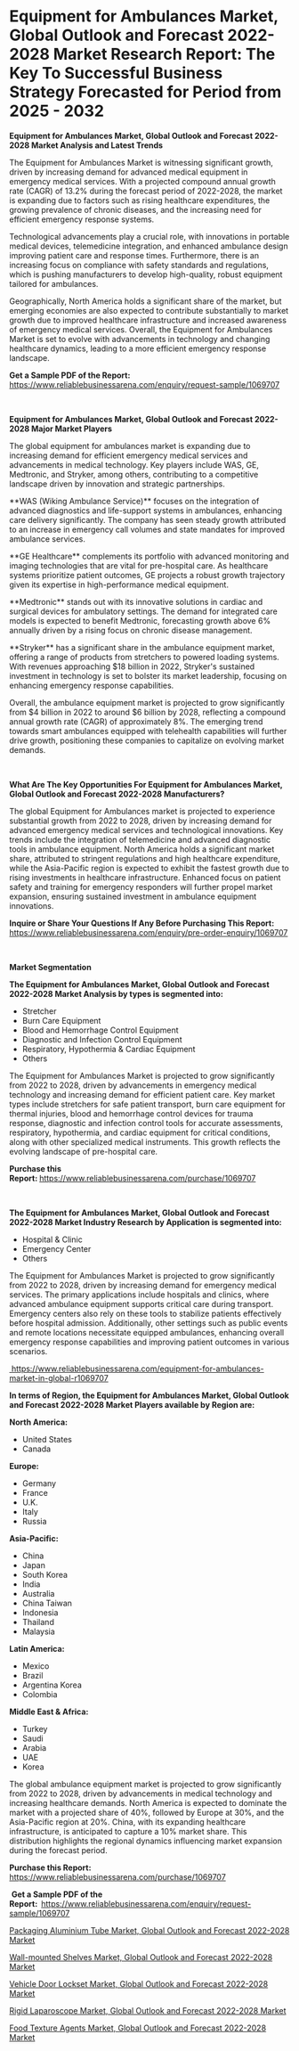 <p><h1>Equipment for Ambulances Market, Global Outlook and Forecast 2022-2028 Market Research Report: The Key To Successful Business Strategy Forecasted for Period from 2025 - 2032</h1></p><p><strong>Equipment for Ambulances Market, Global Outlook and Forecast 2022-2028 Market Analysis and Latest Trends</strong></p>
<p><p>The Equipment for Ambulances Market is witnessing significant growth, driven by increasing demand for advanced medical equipment in emergency medical services. With a projected compound annual growth rate (CAGR) of 13.2% during the forecast period of 2022-2028, the market is expanding due to factors such as rising healthcare expenditures, the growing prevalence of chronic diseases, and the increasing need for efficient emergency response systems. </p><p>Technological advancements play a crucial role, with innovations in portable medical devices, telemedicine integration, and enhanced ambulance design improving patient care and response times. Furthermore, there is an increasing focus on compliance with safety standards and regulations, which is pushing manufacturers to develop high-quality, robust equipment tailored for ambulances. </p><p>Geographically, North America holds a significant share of the market, but emerging economies are also expected to contribute substantially to market growth due to improved healthcare infrastructure and increased awareness of emergency medical services. Overall, the Equipment for Ambulances Market is set to evolve with advancements in technology and changing healthcare dynamics, leading to a more efficient emergency response landscape.</p></p>
<p><strong>Get a Sample PDF of the Report:&nbsp;</strong> <a href="https://www.reliablebusinessarena.com/enquiry/request-sample/1069707?utm_campaign=2198&utm_medium=2&utm_source=Github&utm_content=ia&utm_term=21032025&utm_id=equipment-for-ambulances-market-global-outlook-and-forecast-2022-2028">https://www.reliablebusinessarena.com/enquiry/request-sample/1069707</a></p>
<p>&nbsp;</p>
<p><strong>Equipment for Ambulances Market, Global Outlook and Forecast 2022-2028 Major Market Players</strong></p>
<p><p>The global equipment for ambulances market is expanding due to increasing demand for efficient emergency medical services and advancements in medical technology. Key players include WAS, GE, Medtronic, and Stryker, among others, contributing to a competitive landscape driven by innovation and strategic partnerships.</p><p>**WAS (Wiking Ambulance Service)** focuses on the integration of advanced diagnostics and life-support systems in ambulances, enhancing care delivery significantly. The company has seen steady growth attributed to an increase in emergency call volumes and state mandates for improved ambulance services.</p><p>**GE Healthcare** complements its portfolio with advanced monitoring and imaging technologies that are vital for pre-hospital care. As healthcare systems prioritize patient outcomes, GE projects a robust growth trajectory given its expertise in high-performance medical equipment.</p><p>**Medtronic** stands out with its innovative solutions in cardiac and surgical devices for ambulatory settings. The demand for integrated care models is expected to benefit Medtronic, forecasting growth above 6% annually driven by a rising focus on chronic disease management.</p><p>**Stryker** has a significant share in the ambulance equipment market, offering a range of products from stretchers to powered loading systems. With revenues approaching $18 billion in 2022, Stryker's sustained investment in technology is set to bolster its market leadership, focusing on enhancing emergency response capabilities.</p><p>Overall, the ambulance equipment market is projected to grow significantly from $4 billion in 2022 to around $6 billion by 2028, reflecting a compound annual growth rate (CAGR) of approximately 8%. The emerging trend towards smart ambulances equipped with telehealth capabilities will further drive growth, positioning these companies to capitalize on evolving market demands.</p></p>
<p>&nbsp;</p>
<p><strong>What Are The Key Opportunities For Equipment for Ambulances Market, Global Outlook and Forecast 2022-2028 Manufacturers?</strong></p>
<p><p>The global Equipment for Ambulances market is projected to experience substantial growth from 2022 to 2028, driven by increasing demand for advanced emergency medical services and technological innovations. Key trends include the integration of telemedicine and advanced diagnostic tools in ambulance equipment. North America holds a significant market share, attributed to stringent regulations and high healthcare expenditure, while the Asia-Pacific region is expected to exhibit the fastest growth due to rising investments in healthcare infrastructure. Enhanced focus on patient safety and training for emergency responders will further propel market expansion, ensuring sustained investment in ambulance equipment innovations.</p></p>
<p><strong>Inquire or Share Your Questions If Any Before Purchasing This Report:</strong> <a href="https://www.reliablebusinessarena.com/enquiry/pre-order-enquiry/1069707?utm_campaign=2198&utm_medium=2&utm_source=Github&utm_content=ia&utm_term=21032025&utm_id=equipment-for-ambulances-market-global-outlook-and-forecast-2022-2028">https://www.reliablebusinessarena.com/enquiry/pre-order-enquiry/1069707</a></p>
<p>&nbsp;</p>
<p><strong>Market Segmentation</strong></p>
<p><strong>The Equipment for Ambulances Market, Global Outlook and Forecast 2022-2028 Market Analysis by types is segmented into:</strong></p>
<p><ul><li>Stretcher</li><li>Burn Care Equipment</li><li>Blood and Hemorrhage Control Equipment</li><li>Diagnostic and Infection Control Equipment</li><li>Respiratory, Hypothermia & Cardiac Equipment</li><li>Others</li></ul></p>
<p><p>The Equipment for Ambulances Market is projected to grow significantly from 2022 to 2028, driven by advancements in emergency medical technology and increasing demand for efficient patient care. Key market types include stretchers for safe patient transport, burn care equipment for thermal injuries, blood and hemorrhage control devices for trauma response, diagnostic and infection control tools for accurate assessments, respiratory, hypothermia, and cardiac equipment for critical conditions, along with other specialized medical instruments. This growth reflects the evolving landscape of pre-hospital care.</p></p>
<p><strong>Purchase this Report:&nbsp;</strong><a href="https://www.reliablebusinessarena.com/purchase/1069707?utm_campaign=2198&utm_medium=2&utm_source=Github&utm_content=ia&utm_term=21032025&utm_id=equipment-for-ambulances-market-global-outlook-and-forecast-2022-2028">https://www.reliablebusinessarena.com/purchase/1069707</a></p>
<p>&nbsp;</p>
<p><strong>The Equipment for Ambulances Market, Global Outlook and Forecast 2022-2028 Market Industry Research by Application is segmented into:</strong></p>
<p><ul><li>Hospital & Clinic</li><li>Emergency Center</li><li>Others</li></ul></p>
<p><p>The Equipment for Ambulances Market is projected to grow significantly from 2022 to 2028, driven by increasing demand for emergency medical services. The primary applications include hospitals and clinics, where advanced ambulance equipment supports critical care during transport. Emergency centers also rely on these tools to stabilize patients effectively before hospital admission. Additionally, other settings such as public events and remote locations necessitate equipped ambulances, enhancing overall emergency response capabilities and improving patient outcomes in various scenarios.</p></p>
<p><a href="https://www.reliablebusinessarena.com/equipment-for-ambulances-market-in-global-r1069707?utm_campaign=2198&utm_medium=2&utm_source=Github&utm_content=ia&utm_term=21032025&utm_id=equipment-for-ambulances-market-global-outlook-and-forecast-2022-2028">&nbsp;https://www.reliablebusinessarena.com/equipment-for-ambulances-market-in-global-r1069707</a></p>
<p><strong>In terms of Region, the Equipment for Ambulances Market, Global Outlook and Forecast 2022-2028 Market Players available by Region are:</strong></p>
<p>
    <p> <strong> North America: </strong>
        <ul>
            <li>United States</li>
            <li>Canada</li>
        </ul>
        </p> 
    <p> <strong> Europe: </strong>
        <ul>
            <li>Germany</li>
            <li>France</li>
            <li>U.K.</li>
            <li>Italy</li>
            <li>Russia</li>
        </ul>
        </p> 
    <p> <strong> Asia-Pacific: </strong>
        <ul>
            <li>China</li>
            <li>Japan</li>
            <li>South Korea</li>
            <li>India</li>
            <li>Australia</li>
            <li>China Taiwan</li>
            <li>Indonesia</li>
            <li>Thailand</li>
            <li>Malaysia</li>
        </ul>
        </p> 
    <p> <strong> Latin America: </strong>
        <ul>
            <li>Mexico</li>
            <li>Brazil</li>
            <li>Argentina Korea</li>
            <li>Colombia</li>
        </ul>
        </p> 
    <p> <strong> Middle East & Africa: </strong>
        <ul>
            <li>Turkey</li>
            <li>Saudi</li>
            <li>Arabia</li>
            <li>UAE</li>
            <li>Korea</li>
        </ul>
    </p>
    </p>
<p><p>The global ambulance equipment market is projected to grow significantly from 2022 to 2028, driven by advancements in medical technology and increasing healthcare demands. North America is expected to dominate the market with a projected share of 40%, followed by Europe at 30%, and the Asia-Pacific region at 20%. China, with its expanding healthcare infrastructure, is anticipated to capture a 10% market share. This distribution highlights the regional dynamics influencing market expansion during the forecast period.</p></p>
<p><strong>Purchase this Report: </strong><a href="https://www.reliablebusinessarena.com/purchase/1069707?utm_campaign=2198&utm_medium=2&utm_source=Github&utm_content=ia&utm_term=21032025&utm_id=equipment-for-ambulances-market-global-outlook-and-forecast-2022-2028">https://www.reliablebusinessarena.com/purchase/1069707</a></p>
<p>&nbsp;<strong>Get a Sample PDF of the Report:&nbsp;&nbsp;</strong><a href="https://www.reliablebusinessarena.com/enquiry/request-sample/1069707?utm_campaign=2198&utm_medium=2&utm_source=Github&utm_content=ia&utm_term=21032025&utm_id=equipment-for-ambulances-market-global-outlook-and-forecast-2022-2028">https://www.reliablebusinessarena.com/enquiry/request-sample/1069707</a></p>
<p><strong></strong></p>
<p><p><a href="https://github.com/YashRP12/Market-Research-Report-List-7/blob/main/packaging-aluminium-tube-market-global-outlook-and-forecast-2022-2028-market.md?utm_campaign=2198&utm_medium=2&utm_source=Github&utm_content=ia&utm_term=21032025&utm_id=equipment-for-ambulances-market-global-outlook-and-forecast-2022-2028">Packaging Aluminium Tube Market, Global Outlook and Forecast 2022-2028 Market</a></p><p><a href="https://github.com/jerhoskinson197676/Market-Research-Report-List-1/blob/main/wall-mounted-shelves-market-global-outlook-and-forecast-2022-2028-market.md?utm_campaign=2198&utm_medium=2&utm_source=Github&utm_content=ia&utm_term=21032025&utm_id=equipment-for-ambulances-market-global-outlook-and-forecast-2022-2028">Wall-mounted Shelves Market, Global Outlook and Forecast 2022-2028 Market</a></p><p><a href="https://github.com/shirleenfraker87/Market-Research-Report-List-1/blob/main/vehicle-door-lockset-market-global-outlook-and-forecast-2022-2028-market.md?utm_campaign=2198&utm_medium=2&utm_source=Github&utm_content=ia&utm_term=21032025&utm_id=equipment-for-ambulances-market-global-outlook-and-forecast-2022-2028">Vehicle Door Lockset Market, Global Outlook and Forecast 2022-2028 Market</a></p><p><a href="https://github.com/norbeludie83/Market-Research-Report-List-1/blob/main/rigid-laparoscope-market-global-outlook-and-forecast-2022-2028-market.md?utm_campaign=2198&utm_medium=2&utm_source=Github&utm_content=ia&utm_term=21032025&utm_id=equipment-for-ambulances-market-global-outlook-and-forecast-2022-2028">Rigid Laparoscope Market, Global Outlook and Forecast 2022-2028 Market</a></p><p><a href="https://github.com/JosephineMcguire65/Market-Research-Report-List-2/blob/main/food-texture-agents-market-global-outlook-and-forecast-2022-2028-market.md?utm_campaign=2198&utm_medium=2&utm_source=Github&utm_content=ia&utm_term=21032025&utm_id=equipment-for-ambulances-market-global-outlook-and-forecast-2022-2028">Food Texture Agents Market, Global Outlook and Forecast 2022-2028 Market</a></p></p>